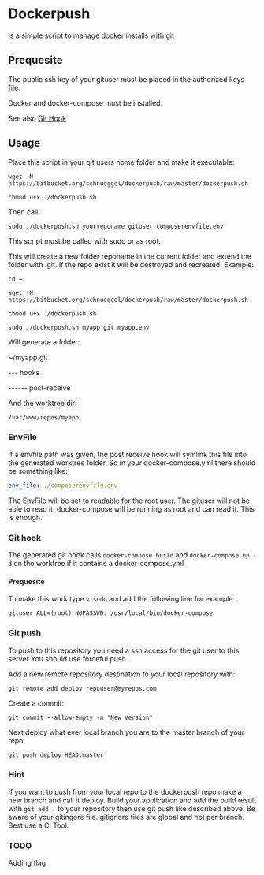 # Dockerpush

Is a simple script to manage docker installs with git

## Prequesite

The public ssh key of your gituser must be placed in the authorized keys file.

Docker and docker-compose must be installed.

See also [Git Hook](#githook)

## Usage
Place this script in your git users home folder and make it executable:

```wget -N https://bitbucket.org/schnueggel/dockerpush/raw/master/dockerpush.sh```

```chmod u+x ./dockerpush.sh```

Then call:

```sudo ./dockerpush.sh yourreponame gituser composerenvfile.env```

This script must be called with sudo or as root.

This will create a new folder reponame in the current folder and extend the folder with .git. 
If the repo exist it will be destroyed and recreated. Example:

```
cd ~ 
```

```
wget -N https://bitbucket.org/schnueggel/dockerpush/raw/master/dockerpush.sh
```

```
chmod u+x ./dockerpush.sh
```

```
sudo ./dockerpush.sh myapp git myapp.env
```

Will generate a folder:

~/myapp.git 

--- hooks

------ post-receive
        
And the worktree dir:

```/var/www/repos/myapp```


### EnvFile

If a envfile path was given, the post receive hook will symlink this file into the generated worktree folder. 
So in your docker-compose.yml there should be something like:

```yaml
env_file: ./composerenvfile.env
```

The EnvFile will be set to readable for the root user. The gituser will not be able to read it. docker-compose will be running as root and can read it.
This is enough.

### <a name="githook"></a> Git hook
The generated git hook calls ```docker-compose build``` and ```docker-compose up -d``` on the worktree if it contains a docker-compose.yml

#### Prequesite
To make this work type ```visudo``` and add the following line for example:

```gituser ALL=(root) NOPASSWD: /usr/local/bin/docker-compose```

### Git push

To push to this repository you need a ssh access for the git user to this server
You should use forceful push.

Add a new remote repository destination to your local repository with:

```
git remote add deploy repouser@myrepos.com
```

Create a commit:

```
git commit --allow-empty -m "New Version"
```

Next deploy  what ever local branch you are to the master branch of your repo
```
git push deploy HEAD:master
```

### Hint
If you want to push from your local repo to the dockerpush repo make a new branch and call it deploy.
Build your application and add the build result with ```git add .``` to your repository then use git push like described above. 
Be aware of your gitingore file. gitignore files are global and not per branch. Best use a CI Tool.


### TODO

Adding flag